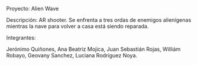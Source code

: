 Proyecto: Alien Wave

Descripción: AR shooter. Se enfrenta a tres ordas de enemigos alienígenas mientras la nave para volver a casa está siendo reparada.

Integrantes:

Jerónimo Quiñones,
Ana Beatriz Mojica,
Juan Sebastián Rojas,
Williám Robayo,
Geovany Sanchez,
Luciana Rodriguez Noya.
